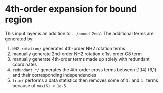 # 4th-order expansion for bound region
This input layer is an addition to `../bound-2nd/`. The additional terms are generated by:
1. `NH2-rotation/` generates 4th-order NH2 rotation terms
2. manually generate 2nd-order NH2 rotation x 1st-order G8 term
3. manually generate 4th-order terms made up solely with redundant coordinates
4. `redundant_*/` generates the 4th-order cross terms between (1,14) (6,1) and their corresponding independencies
5. `trim/` performs a data statistics then removes some of `3.` and `4.` terms because of `max(S) < 1e-5`
